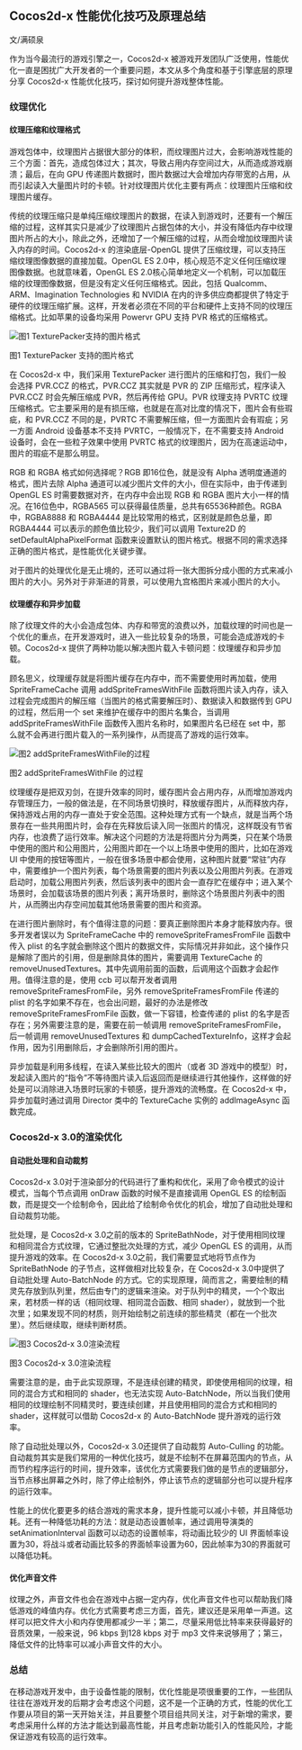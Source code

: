 ## Cocos2d-x 性能优化技巧及原理总结

文/满硕泉

作为当今最流行的游戏引擎之一，Cocos2d-x 被游戏开发团队广泛使用，性能优化一直是困扰广大开发者的一个重要问题，本文从多个角度和基于引擎底层的原理分享 Cocos2d-x 性能优化技巧，探讨如何提升游戏整体性能。

### 纹理优化

#### 纹理压缩和纹理格式

游戏包体中，纹理图片占据很大部分的体积，而纹理图片过大，会影响游戏性能的三个方面：首先，造成包体过大；其次，导致占用内存空间过大，从而造成游戏崩溃；最后，在向 GPU 传递图片数据时，图片数据过大会增加内存带宽的占用，从而引起读入大量图片时的卡顿。针对纹理图片优化主要有两点：纹理图片压缩和纹理图片缓存。

传统的纹理压缩只是单纯压缩纹理图片的数据，在读入到游戏时，还要有一个解压缩的过程，这样其实只是减少了纹理图片占据包体的大小，并没有降低内存中纹理图片所占的大小，除此之外，还增加了一个解压缩的过程，从而会增加纹理图片读入内存的时间。Cocos2d-x 的渲染底层-OpenGL 提供了压缩纹理，可以支持压缩纹理图像数据的直接加载。OpenGL ES 2.0中，核心规范不定义任何压缩纹理图像数据。也就意味着，OpenGL ES 2.0核心简单地定义一个机制，可以加载压缩的纹理图像数据，但是没有定义任何压缩格式。因此，包括 Qualcomm、ARM、Imagination Technologies 和 NVIDIA 在内的许多供应商都提供了特定于硬件的纹理压缩扩展。这样，开发者必须在不同的平台和硬件上支持不同的纹理压缩格式。比如苹果的设备均采用 Powervr GPU 支持 PVR 格式的压缩格式。

<img src="http://ipad-cms.csdn.net/cms/attachment/201608/579ffea719b05.png" alt="图1  TexturePacker支持的图片格式" title="图1  TexturePacker支持的图片格式" />

图1  TexturePacker 支持的图片格式

在 Cocos2d-x 中，我们采用 TexturePacker 进行图片的压缩和打包，我们一般会选择 PVR.CCZ 的格式，PVR.CCZ 其实就是 PVR 的 ZIP 压缩形式，程序读入 PVR.CCZ 时会先解压缩成 PVR，然后再传给 GPU。PVR 纹理支持 PVRTC 纹理压缩格式。它主要采用的是有损压缩，也就是在高对比度的情况下，图片会有些瑕疵，和 PVR.CCZ 不同的是，PVRTC 不需要解压缩，但一方面图片会有瑕疵；另一方面 Android 设备基本不支持 PVRTC，一般情况下，在不需要支持 Android 设备时，会在一些粒子效果中使用 PVRTC 格式的纹理图片，因为在高速运动中，图片的瑕疵不是那么明显。

RGB 和 RGBA 格式如何选择呢？RGB 即16位色，就是没有 Alpha 透明度通道的格式，图片去除 Alpha 通道可以减少图片文件的大小，但在实际中，由于传递到 OpenGL ES 时需要数据对齐，在内存中会出现 RGB 和 RGBA 图片大小一样的情况。在16位色中，RGBA565 可以获得最佳质量，总共有65536种颜色。RGBA 中，RGBA8888 和 RGBA4444 是比较常用的格式，区别就是颜色总量，即 RGBA4444 可以表示的颜色值比较少，我们可以调用 Texture2D 的 setDefaultAlphaPixelFormat 函数来设置默认的图片格式。根据不同的需求选择正确的图片格式，是性能优化关键步骤。

对于图片的处理优化是无止境的，还可以通过将一张大图拆分成小图的方式来减小图片的大小。另外对于非渐进的背景，可以使用九宫格图片来减小图片的大小。

#### 纹理缓存和异步加载

除了纹理文件的大小会造成包体、内存和带宽的浪费以外，加载纹理的时间也是一个优化的重点，在开发游戏时，进入一些比较复杂的场景，可能会造成游戏的卡顿。Cocos2d-x 提供了两种功能以解决图片载入卡顿问题：纹理缓存和异步加载。

顾名思义，纹理缓存就是将图片缓存在内存中，而不需要使用时再加载，使用 SpriteFrameCache 调用 addSpriteFramesWithFile 函数将图片读入内存，读入过程会完成图片的解压缩（当图片的格式需要解压时）、数据读入和数据传到 GPU 的过程，然后用一个 set 来维护在缓存中的图片名集合，当调用 addSpriteFramesWithFile 函数传入图片名称时，如果图片名已经在 set 中，那么就不会再进行图片载入的一系列操作，从而提高了游戏的运行效率。

<img src="http://ipad-cms.csdn.net/cms/attachment/201608/579fff66acde5.png" alt="图2  addSpriteFramesWithFile的过程" title="图2  addSpriteFramesWithFile的过程" />

图2  addSpriteFramesWithFile 的过程

纹理缓存是把双刃剑，在提升效率的同时，缓存图片会占用内存，从而增加游戏内存管理压力，一般的做法是，在不同场景切换时，释放缓存图片，从而释放内存，保持游戏占用的内存一直处于安全范围。这种处理方式有一个缺点，就是当两个场景存在一些共用图片时，会存在先释放后读入同一张图片的情况，这样既没有节省内存，也浪费了运行效率。解决这个问题的方法是将图片分为两类，只在某个场景中使用的图片和公用图片，公用图片即在一个以上场景中使用的图片，比如在游戏 UI 中使用的按钮等图片，一般在很多场景中都会使用，这种图片就要“常驻”内存中，需要维护一个图片列表，每个场景需要的图片列表以及公用图片列表。在游戏启动时，加载公用图片列表，然后该列表中的图片会一直存贮在缓存中；进入某个场景时，会加载该场景的图片列表；离开场景时，删除这个场景图片列表中的图片，从而腾出内存空间加载其他场景需要的图片和资源。

在进行图片删除时，有个值得注意的问题：要真正删除图片本身才能释放内存。很多开发者误以为 SpriteFrameCache 中的 removeSpriteFramesFromFile 函数中传入 plist 的名字就会删除这个图片的数据文件，实际情况并非如此，这个操作只是解除了图片的引用，但是删除具体的图片，需要调用 TextureCache 的 removeUnusedTextures。其中先调用前面的函数，后调用这个函数才会起作用。值得注意的是，使用 ccb 可以帮开发者调用 removeSpriteFramesFromFile，另外 removeSpriteFramesFromFile 传递的 plist 的名字如果不存在，也会出问题，最好的办法是修改 removeSpriteFramesFromFile 函数，做一下容错，检查传递的 plist 的名字是否存在；另外需要注意的是，需要在前一帧调用 removeSpriteFramesFromFile，后一帧调用 removeUnusedTextures 和 dumpCachedTextureInfo，这样才会起作用，因为引用删除后，才会删除所引用的图片。

异步加载是利用多线程，在读入某些比较大的图片（或者 3D 游戏中的模型）时，发起读入图片的“指令”不等待图片读入后返回而是继续进行其他操作，这样做的好处是可以消除进入场景时玩家的卡顿感，提升游戏的流畅度。在 Cocos2d-x 中，异步加载时通过调用 Director 类中的 TextureCache 实例的 addImageAsync 函数完成。

### Cocos2d-x 3.0的渲染优化

#### 自动批处理和自动裁剪

Cocos2d-x 3.0对于渲染部分的代码进行了重构和优化，采用了命令模式的设计模式，当每个节点调用 onDraw 函数的时候不是直接调用 OpenGL ES 的绘制函数，而是提交一个绘制命令，因此给了绘制命令优化的机会，增加了自动批处理和自动裁剪功能。

批处理，是 Cocos2d-x 3.0之前的版本的 SpriteBathNode，对于使用相同纹理和相同混合方式纹理，它通过整批次处理的方式，减少 OpenGL ES 的调用，从而提升游戏的效率。在 Cocos2d-x 3.0之前，我们需要显式地将节点作为 SpriteBathNode 的子节点，这样做相对比较复杂，在 Cocos2d-x 3.0中提供了自动批处理 Auto-BatchNode 的方式。它的实现原理，简而言之，需要绘制的精灵先存放到队列里，然后由专门的逻辑来渲染。对于队列中的精灵，一个个取出来，若材质一样的话（相同纹理、相同混合函数、相同 shader），就放到一个批次里；如果发现不同的材质，则开始绘制之前连续的那些精灵（都在一个批次里）。然后继续取，继续判断材质。

<img src="http://ipad-cms.csdn.net/cms/attachment/201608/579fffa45e7c9.png" alt="图3   Cocos2d-x 3.0渲染流程" title="图3   Cocos2d-x 3.0渲染流程" />

图3   Cocos2d-x 3.0渲染流程

需要注意的是，由于此实现原理，不是连续创建的精灵，即使使用相同的纹理，相同的混合方式和相同的 shader，也无法实现 Auto-BatchNode，所以当我们使用相同的纹理绘制不同精灵时，要连续创建，并且使用相同的混合方式和相同的 shader，这样就可以借助 Cocos2d-x 的 Auto-BatchNode 提升游戏的运行效率。

除了自动批处理以外，Cocos2d-x 3.0还提供了自动裁剪 Auto-Culling 的功能。自动裁剪其实是我们常用的一种优化技巧，就是不绘制不在屏幕范围内的节点，从而节约程序运行的时间，提升效率，该优化方式需要我们做的是节点的逻辑部分，当节点移出屏幕之外时，除了停止绘制外，停止该节点的逻辑部分也可以提升程序的运行效率。

性能上的优化要更多的结合游戏的需求本身，提升性能可以减小卡顿，并且降低功耗。还有一种降低功耗的方法：就是动态设置帧率，通过调用导演类的 setAnimationInterval 函数可以动态的设置帧率，将动画比较少的 UI 界面帧率设置为30，将战斗或者动画比较多的界面帧率设置为60，因此帧率为30的界面就可以降低功耗。

#### 优化声音文件

纹理之外，声音文件也会在游戏中占据一定内存，优化声音文件也可以帮助我们降低游戏的峰值内存。优化方式需要考虑三方面，首先，建议还是采用单一声道。这样可以把文件大小和内存使用都减少一半；第二，尽量采用低比特率来获得最好的音质效果，一般来说，96 kbps 到128 kbps 对于 mp3 文件来说够用了；第三，降低文件的比特率可以减小声音文件的大小。

### 总结

在移动游戏开发中，由于设备性能的限制，优化性能是项很重要的工作，一些团队往往在游戏开发的后期才会考虑这个问题，这不是一个正确的方式，性能的优化工作要从项目的第一天开始关注，并且要整个项目组共同关注，对于新增的需求，要考虑采用什么样的方法才能达到最高性能，并且考虑新功能引入的性能风险，才能保证游戏有较高的运行效率。  

<img src="http://ipad-cms.csdn.net/cms/attachment/201608/57a0006f3be46.jpg" alt="" title="" />